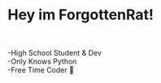 <h1> Hey im ForgottenRat! </h1> <br>

-High School Student & Dev <br>
-Only Knows Python <br>
-Free Time Coder 🐢
